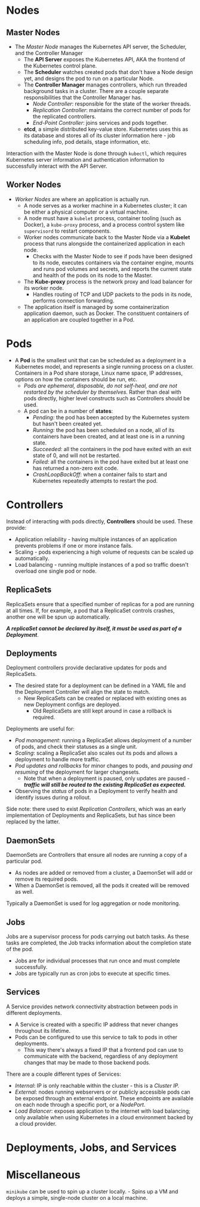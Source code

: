 # Nodes
## Master Nodes
- The *Master Node* manages the Kubernetes API server, the Scheduler, and the Controller Manager
    - The **API Server** exposes the Kubernetes API, AKA the frontend of the Kubernetes control plane.
    - The **Scheduler** watches created pods that don't have a Node design yet, and designs the pod to run on a particular
      Node.
    - The **Controller Manager** manages controllers, which run threaded background tasks in a cluster. There are a couple
      separate responsibilities that the Controller Manager has.
      - *Node Controller*: responsible for the state of the worker threads.
      - *Replication Controller*: maintains the correct number of pods for the replicated controllers.
      - *End-Point Controller*: joins services and pods together.
    - **etcd**, a simple distributed key-value store. Kubernetes uses this as its database and stores all of its cluster
      information here - job scheduling info, pod details, stage information, etc.

Interaction with the Master Node is done through `kubectl`, which requires Kubernetes server information and authentication
information to successfully interact with the API Server.

## Worker Nodes
- *Worker Nodes* are where an application is actually run.
    - A node serves as a worker machine in a Kubernetes cluster; it can be either a physical computer or a virtual machine.
    - A node must have a `kubelet` process, container tooling (such as Docker), a `kube-proxy` process, and a process control
      system like `supervisord` to restart components.
    - Worker nodes communicate back to the Master Node via a **Kubelet** process that runs alongside the containerized
    application in each node.
        - Checks with the Master Node to see if pods have been designed to its node, executes containers via the container
        engine, mounts and runs pod volumes and secrets, and reports the current state and health of the pods on its node to
        the Master.
    - The **Kube-proxy** process is the network proxy and load balancer for its worker node.
        - Handles routing of TCP and UDP packets to the pods in its node, performs connection forwarding.
    - The application itself is managed by some containerization application daemon, such as Docker. The constituent
      containers of an application are coupled together in a Pod.

# Pods
- A **Pod** is the smallest unit that can be scheduled as a deployment in a Kubernetes model, and represents a single running process on a cluster. Containers in a Pod share storage, Linux name space, IP addresses, options on
how the containers should be run, etc.
    - *Pods are ephemeral, disposable, do not self-heal, and are not restarted by the scheduler by themselves.*
        Rather than deal with pods directly, higher level constructs such as Controllers should be used.
    - A pod can be in a number of **states**:
        - *Pending:* the pod has been accepted by the Kubernetes system but hasn't been created yet.
        - *Running:* the pod has been scheduled on a node, all of its containers have been created, and at least one is
        in a running state.
        - *Succeeded:* all the containers in the pod have exited with an exit state of 0, and will not be restarted.
        - *Failed:* all the containers in the pod have exited but at least one has returned a non-zero exit code.
        - *CrashLoopBackOff*: when a container fails to start and Kubernetes repeatedly attempts to restart the pod.

# Controllers
Instead of interacting with pods directly, **Controllers** should be used. These provide:
- Application reliability - having multiple instances of an application prevents problems if one or more instance fails.
- Scaling - pods experiencing a high volume of requests can be scaled up automatically.
- Load balancing - running multiple instances of a pod so traffic doesn't overload one single pod or node.

## ReplicaSets
ReplicaSets ensure that a specified number of replicas for a pod are running at all times. If, for example, a pod that a
ReplicaSet controls crashes, another one will be spun up automatically.

***A replicaSet cannot be declared by itself, it must be used as part of a Deployment***.

## Deployments
Deployment controllers provide declarative updates for pods and ReplicaSets.
- The desired state for a deployment can be defined in a YAML file and the Deployment Controller will align the state to
  match.
    - New ReplicaSets can be created or replaced with existing ones as new Deployment configs are deployed.
        - Old ReplicaSets are still kept around in case a rollback is required.

Deployments are useful for:
- *Pod management*: running a ReplicaSet allows deployment of a number of pods, and check their statuses as a single unit.
- *Scaling*: scaling a ReplicaSet also scales out its pods and allows a deployment to handle more traffic.
- *Pod updates and rollbacks* for minor changes to pods, and *pausing and resuming* of the deployment for larger
  changesets.
    - Note that when a deployment is paused, only updates are paused - ***traffic will still be routed to the existing
      ReplicaSet as expected.***
- Observing the *status* of pods in a Deployment to verify health and identify issues during a rollout.

Side note: there used to exist *Replication Controllers*, which was an early implementation of Deployments and ReplicaSets,
but has since been replaced by the latter.

## DaemonSets
DaemonSets are Controllers that ensure all nodes are running a copy of a particular pod.
- As nodes are added or removed from a cluster, a DaemonSet will add or remove its required pods.
- When a DaemonSet is removed, all the pods it created will be removed as well.

Typically a DaemonSet is used for log aggregation or node monitoring.

## Jobs
Jobs are a supervisor process for pods carrying out batch tasks. As these tasks are completed, the Job tracks information
about the completion state of the pod.
- Jobs are for individual processes that run once and must complete successfully.
- Jobs are typically run as cron jobs to execute at specific times.

## Services
A Service provides network connectivity abstraction between pods in different deployments.
- A Service is created with a specific IP address that never changes throughout its lifetime.
- Pods can be configured to use this service to talk to pods in other deployments.
    - This way there's always a fixed IP that a frontend pod can use to communicate with the backend, regardless of any
      deployment changes that may be made to those backend pods.

There are a couple different types of Services:
- *Internal*: IP is only reachable within the cluster - this is a *Cluster IP.*
- *External*: nodes running webservers or or publicly accessible pods can be exposed through an external endpoint. These
  endpoints are available on each node through a specific port, or a *NodePort*.
- *Load Balancer*: exposes application to the internet with load balancing; only available when using Kubernetes in a cloud
  environment backed by a cloud provider.

# Deployments, Jobs, and Services

# Miscellaneous

`minikube` can be used to spin up a cluster locally.
    - Spins up a VM and deploys a simple, single-node cluster on a local machine.